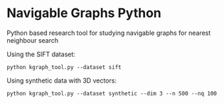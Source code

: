 # Navigable Graphs Python
Python based research tool for studying navigable graphs for nearest neighbour search

Using the SIFT dataset:
```
python kgraph_tool.py --dataset sift
```

Using synthetic data with 3D vectors:
```
python kgraph_tool.py --dataset synthetic --dim 3 --n 500 --nq 100
```